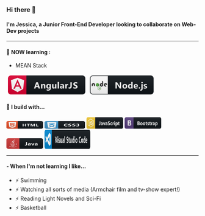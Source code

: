 ### Hi there 👋

#### I'm Jessica, a Junior Front-End Developer looking to collaborate on Web-Dev projects


--- 

#### 🌱 NOW learning :
- MEAN Stack

<p>
  <img src="https://github.com/jessazam/jessazam/blob/main/icons/angular.svg" alt="angular" height=50" style="vertical-align:top; margin:4px">
  <img src="https://github.com/jessazam/jessazam/blob/main/icons/nodejs.svg" alt="nodejs" height=50" style="vertical-align:top; margin:4px">  
</p>


#### 🚧 I build with...

<p>
  <img src="https://github.com/jessazam/jessazam/blob/main/icons/html.svg" alt="html" width="96" height="20">
  
  <img src="https://github.com/jessazam/jessazam/blob/main/icons/css3.svg" alt="css3" width="106" height="20">
  
  <img src="https://github.com/jessazam/jessazam/blob/main/icons/js.svg" alt="js" width="96" height="30">

  <img src="https://github.com/jessazam/jessazam/blob/main/icons/bootstrap.svg" alt="bootstrap" width="96" height="30">

  <img src="https://github.com/jessazam/jessazam/blob/main/icons/java.svg" alt="java" width="96" height="28">
  
  <img src="https://github.com/jessazam/jessazam/blob/main/icons/visualstudio_code.svg" alt="vscode" width="120" height="50">
  
</p>



---

#### - When I'm not learning I like...
- ⚡️  Swimming 
- ⚡️  Watching all sorts of media (Armchair film and tv-show expert!)
- ⚡️  Reading Light Novels and Sci-Fi
- ⚡️  Basketball 
